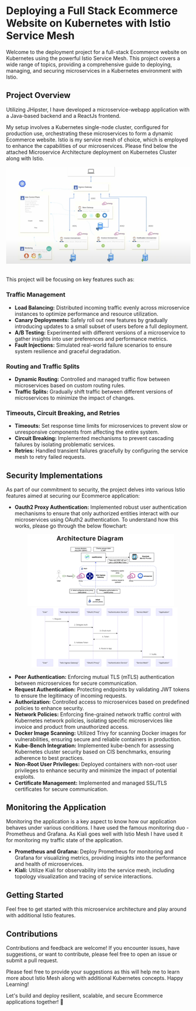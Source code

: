 # Deploying a Full Stack Ecommerce Website on Kubernetes with Istio Service Mesh

Welcome to the deployment project for a full-stack Ecommerce website on Kubernetes using the powerful Istio Service Mesh. This project covers a wide range of topics, providing a comprehensive guide to deploying, managing, and securing microservices in a Kubernetes environment with Istio. 

## Project Overview

Utilizing JHipster, I have developed a microservice-webapp application with a Java-based backend and a ReactJs frontend.

My setup involves a Kubernetes single-node cluster, configured for production use, orchestrating these microservices to form a dynamic Ecommerce website. Istio is my service mesh of choice, which is employed to enhance the capabilities of our microservices. Please find below the attached Microservice Architecture deployment on Kubernetes Cluster along with Istio.
<br>
<div align="center">
    <img src="https://github.com/Adi2023/Kubernetes_IstioService_Deployment/blob/master/MicroService-Architecture-on-istio.jpg" width="800">
</div>
<br>

This project will be focusing on key features such as:

### Traffic Management

- **Load Balancing:** Distributed incoming traffic evenly across microservice instances to optimize performance and resource utilization.
- **Canary Deployments:** Safely roll out new features by gradually introducing updates to a small subset of users before a full deployment.
- **A/B Testing:** Experimented with different versions of a microservice to gather insights into user preferences and performance metrics.
- **Fault Injections:** Simulated real-world failure scenarios to ensure system resilience and graceful degradation.

### Routing and Traffic Splits

- **Dynamic Routing:** Controlled and managed traffic flow between microservices based on custom routing rules.
- **Traffic Splits:** Gradually shift traffic between different versions of microservices to minimize the impact of changes.

### Timeouts, Circuit Breaking, and Retries

- **Timeouts:** Set response time limits for microservices to prevent slow or unresponsive components from affecting the entire system.
- **Circuit Breaking:** Implemented mechanisms to prevent cascading failures by isolating problematic services.
- **Retries:** Handled transient failures gracefully by configuring the service mesh to retry failed requests.

## Security Implementations

As part of our commitment to security, the project delves into various Istio features aimed at securing our Ecommerce application:

- **Oauth2 Proxy Authentication:** Implemented robust user authentication mechanisms to ensure that only authorized entities interact with our microservices using OAuth2 authentication. To understand how this works, please go through the below flowchart:
  <br>
  <p align="center">
    <img src="https://github.com/Adi2023/Kubernetes_IstioService_Deployment/blob/master/Outh2-Istio.jpg" width="400" style="margin-right: 10px;"/>
    <img src="https://github.com/Adi2023/Kubernetes_IstioService_Deployment/blob/master/Oauth2-SequenceDiagram.png" width="400" style="margin-left: 10px;"/>
  </p>
- **Peer Authentication:** Enforcing mutual TLS (mTLS) authentication between microservices for secure communication.
- **Request Authentication:** Protecting endpoints by validating JWT tokens to ensure the legitimacy of incoming requests.
- **Authorization:** Controlled access to microservices based on predefined policies to enhance security.
- **Network Policies:** Enforcing fine-grained network traffic control with Kubernetes network policies, isolating specific microservices like invoice and product from unauthorized access.
- **Docker Image Scanning:** Utilized Trivy for scanning Docker images for vulnerabilities, ensuring secure and reliable containers in production.
- **Kube-Bench Integration:** Implemented kube-bench for assessing Kubernetes cluster security based on CIS benchmarks, ensuring adherence to best practices.
- **Non-Root User Privileges:** Deployed containers with non-root user privileges to enhance security and minimize the impact of potential exploits.
- **Certificate Management:** Implemented and managed SSL/TLS certificates for secure communication.

  
## Monitoring the Application

Monitoring the application is a key aspect to know how our application behaves under various conditions. I have used the famous monitoring duo - Prometheus and Grafana. As Kiali goes well with Istio Mesh I have used it for monitoring my traffic state of the application. 


- **Prometheus and Grafana:** Deploy Prometheus for monitoring and Grafana for visualizing metrics, providing insights into the performance and health of microservices.
- **Kiali:** Utilize Kiali for observability into the service mesh, including topology visualization and tracing of service interactions.


## Getting Started

Feel free to get started with this microservice architecture and play around with additional Istio features.

## Contributions

Contributions and feedback are welcome! If you encounter issues, have suggestions, or want to contribute, please feel free to open an issue or submit a pull request.

Please feel free to provide your suggestions as this will help me to learn more about Istio Mesh along with additional Kubernetes concepts. 
Happy Learning! 

Let's build and deploy resilient, scalable, and secure Ecommerce applications together! 🚀

